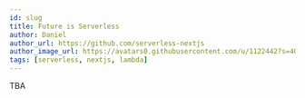 ```yaml
---
id: slug
title: Future is Serverless
author: Daniel
author_url: https://github.com/serverless-nextjs
author_image_url: https://avatars0.githubusercontent.com/u/1122442?s=400&u=fb2a892703cf6fdfa40f75a44b32c89a9eae4b65&v=4
tags: [serverless, nextjs, lambda]
---
```


TBA
